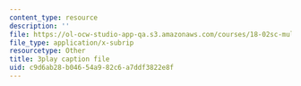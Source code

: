 ```yaml
---
content_type: resource
description: ''
file: https://ol-ocw-studio-app-qa.s3.amazonaws.com/courses/18-02sc-multivariable-calculus-fall-2010/c9d6ab28b04654a982c6a7ddf3822e8f_u9YrIxLZJ6s.vtt
file_type: application/x-subrip
resourcetype: Other
title: 3play caption file
uid: c9d6ab28-b046-54a9-82c6-a7ddf3822e8f
---
```

